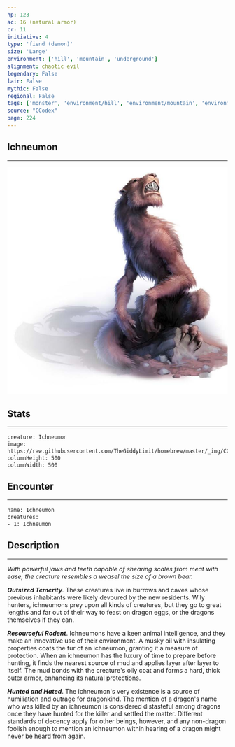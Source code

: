 ```yaml
---
hp: 123
ac: 16 (natural armor)
cr: 11
initiative: 4
type: 'fiend (demon)'    
size: 'Large'
environment: ['hill', 'mountain', 'underground']
alignment: chaotic evil
legendary: False
lair: False
mythic: False
regional: False
tags: ['monster', 'environment/hill', 'environment/mountain', 'environment/underground']
source: "CCodex"
page: 224
---
```


## Ichneumon
---

![|600](https://raw.githubusercontent.com/TheGiddyLimit/homebrew/master/_img/CCodex/ichneumon.jpg)

## Stats
---

```statblock
creature: Ichneumon
image: https://raw.githubusercontent.com/TheGiddyLimit/homebrew/master/_img/CCodex/ichneumon_token.png
columnHeight: 500
columnWidth: 500
```

## Encounter
---

```encounter-table
name: Ichneumon
creatures:
- 1: Ichneumon
```

## Description
---
_With powerful jaws and teeth capable of shearing scales from meat with ease, the creature resembles a weasel the size of a brown bear._

**_Outsized Temerity_**. These creatures live in burrows and caves whose previous inhabitants were likely devoured by the new residents. Wily hunters, ichneumons prey upon all kinds of creatures, but they go to great lengths and far out of their way to feast on dragon eggs, or the dragons themselves if they can.


**_Resourceful Rodent_**. Ichneumons have a keen animal intelligence, and they make an innovative use of their environment. A musky oil with insulating properties coats the fur of an ichneumon, granting it a measure of protection. When an ichneumon has the luxury of time to prepare before hunting, it finds the nearest source of mud and applies layer after layer to itself. The mud bonds with the creature's oily coat and forms a hard, thick outer armor, enhancing its natural protections.


**_Hunted and Hated_**. The ichneumon's very existence is a source of humiliation and outrage for dragonkind. The mention of a dragon's name who was killed by an ichneumon is considered distasteful among dragons once they have hunted for the killer and settled the matter. Different standards of decency apply for other beings, however, and any non-dragon foolish enough to mention an ichneumon within hearing of a dragon might never be heard from again.






